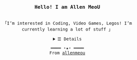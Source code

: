
<h3 align="center"><samp>Hello! I am <b><a rel="nofollow noopener noreferrer href="github.com/allenmeou">Allen MeoU</a></b></samp></h3>
<p align="center"><br>
  <samp>
    「I’m interested in Coding, Video Games, Legos!
I’m currently learning a lot of stuff 」<br>
  </samp>
</p>
<details align="center">
   <summary> <samp>&#9776; Details</samp></summary>
   <p align="center">
      
   

  <img src="https://github-readme-stats.vercel.app/api/top-langs/?username=allenmeou&theme=darcula&layout=compact&langs_count=6"> 
  <br>
  
 <a href="https://github.com/allenmeou?tab=followers" target="_blank"><img alt="Updates" src="https://img.shields.io/badge/--000000?style=flat-square&logo=RSS&logoColor=white"></a>
 [![Facebook Badge](https://img.shields.io/badge/Facebook-Profile-informational?style=flat&logo=facebookr&logoColor=white&color=1CA2F1)](https://facebook.com/allenmeou)
[![Twitter Badge](https://img.shields.io/badge/Twitter-Profile-informational?style=flat&logo=twitter&logoColor=white&color=1CA2F1)](https://twitter.com/realallenmeou)
[![LinkedIn Badge](https://img.shields.io/badge/LinkedIn-Profile-informational?style=flat&logo=linkedin&logoColor=white&color=0D76A8)](https://www.linkedin.com/in/allenmeou/)
     <a href="https://github.com/allenmeou" target="_blank"><img alt="allenmeou" src="https://badges.pufler.dev/visits/allenmeou/allenmeou?logo=GitHub&label=visits&color=success&logoColor=white&style=flat-square"/></a>
     <a href="https://github.com/allenmeou/allenmeou" target="_blank"><img alt="GitHub hits" src="https://img.shields.io/github/last-commit/allenmeou/allenmeou?label=profile%20updated&style=flat-square"></a> 
     <br>
  ![](https://quotes-github-readme.vercel.app/api?type=horizontal&theme=radical)
     
  </samp>
  </p>
</details>
<!-- <br> -->
<samp>
  <p align="center">
    ════ ⋆★⋆ ════<br>
    From <a href="https://github.com/allenmeou/allenmeou">allenmeou</a>
  </p>
</samp>
